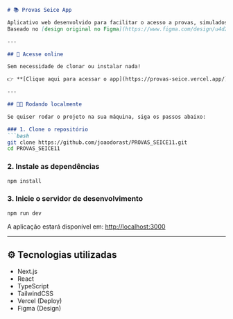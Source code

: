 ````markdown
# 📚 Provas Seice App

Aplicativo web desenvolvido para facilitar o acesso a provas, simulados e conteúdos educacionais.  
Baseado no [design original no Figma](https://www.figma.com/design/u4d2TmxmDJ0sz8mRSdwrfG/Provas-Seice-App).

---

## 🔗 Acesse online

Sem necessidade de clonar ou instalar nada!

👉 **[Clique aqui para acessar o app](https://provas-seice.vercel.app/)**

---

## 🧑‍💻 Rodando localmente

Se quiser rodar o projeto na sua máquina, siga os passos abaixo:

### 1. Clone o repositório
```bash
git clone https://github.com/joaodorast/PROVAS_SEICE11.git
cd PROVAS_SEICE11
````

### 2. Instale as dependências

```bash
npm install
```

### 3. Inicie o servidor de desenvolvimento

```bash
npm run dev
```

A aplicação estará disponível em: [http://localhost:3000](http://localhost:3000)

---

## ⚙️ Tecnologias utilizadas

* Next.js
* React
* TypeScript
* TailwindCSS
* Vercel (Deploy)
* Figma (Design)


